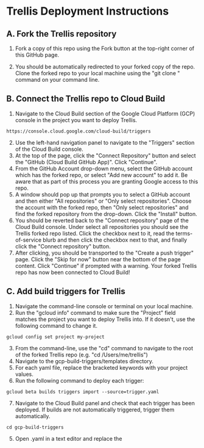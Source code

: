 # Trellis Deployment Instructions

## A. Fork the Trellis repository
1. Fork a copy of this repo using the Fork button at the top-right corner of this GitHub page.

2. You should be automatically redirected to your forked copy of the repo. Clone the forked repo to your local machine using the "git clone <forked repo URL>" command on your command line.

## B. Connect the Trellis repo to Cloud Build
1. Navigate to the Cloud Build section of the Google Cloud Platform (GCP) console in the project you want to deploy Trellis.

```
https://console.cloud.google.com/cloud-build/triggers
```

2. Use the left-hand navigation panel to navigate to the "Triggers" section of the Cloud Build console. 
3. At the top of the page, click the "Connect Repository" button and select the "GitHub (Cloud Build GitHub App)". Click "Continue".
4. From the GitHub Account drop-down menu, select the GitHub account which has the forked repo, or select "Add new account" to add it. Be aware that as part of this process you are granting Google access to this repo.
5. A window should pop up that prompts you to select a GitHub account and then either "All repositories" or "Only select repositories". Choose the account with the forked repo, then "Only select repositories" and find the forked repository from the drop-down. Click the "Install" button.
6. You should be reverted back to the "Connect repository" page of the Cloud Build console. Under select all repositories you should see the Trellis forked repo listed. Click the checkbox next to it, read the terms-of-service blurb and then click the checkbox next to that, and finally click the "Connect repository" button.
7. After clicking, you should be transported to the "Create a push trigger" page. Click the "Skip for now" button near the bottom of the page content. Click "Continue" if prompted with a warning. Your forked Trellis repo has now been connected to Cloud Build!

## C. Add build triggers for Trellis
1. Navigate the command-line console or terminal on your local machine.
2. Run the "gcloud info" command to make sure the "Project" field matches the project you want to deploy Trellis into. If it doesn't, use the following command to change it.

```
gcloud config set project my-project
```

3. From the command-line, use the "cd" command to navigate to the root of the forked Trellis repo (e.g. "cd /Users/me/trellis")
4. Navigate to the gcp-build-triggers/templates directory.
5. For each yaml file, replace the bracketed keywords with your project values.
6. Run the following command to deploy each trigger:

```
gcloud beta builds triggers import --source=trigger.yaml
```
7. Navigate to the Cloud Build panel and check that each trigger has been deployed. If builds are not automatically triggered, trigger them automatically.

```
cd gcp-build-triggers
```
5. Open .yaml in a text editor and replace the 
